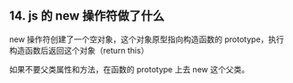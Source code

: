 ## 14. js 的 new 操作符做了什么

new 操作符创建了一个空对象，这个对象原型指向构造函数的 prototype，执行构造函数后返回这个对象（return this）

如果不要父类属性和方法，在函数的 prototype 上去 new 这个父类。
